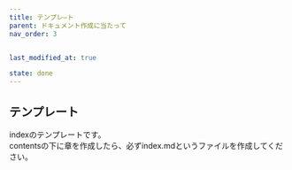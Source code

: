 ```yaml
---
title: テンプレ―ト
parent: ドキュメント作成に当たって
nav_order: 3


last_modified_at: true

state: done
---
```


## **テンプレート**
indexのテンプレートです。  
contentsの下に章を作成したら、必ずindex.mdというファイルを作成してください。  

